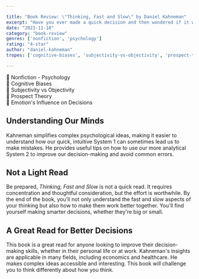 ```yaml
---

title: "Book Review: \"Thinking, Fast and Slow\" by Daniel Kahneman"
excerpt: "Have you ever made a quick decision and then wondered if it was the right one? Or acted on a whim, despite knowing it might not be the best idea? Daniel Kahneman's book, \"Thinking, Fast and Slow\", goes into how our minds work."
date: "2023-11-18"
category: "book-review"
genres: ['nonfiction', 'psychology']
rating: "4-star"
author: "daniel-kahneman"
tropes: ['cognitive-biases', 'subjectivity-vs-objectivity', 'prospect-theory', 'emotional-influence-on-decisions']

---
```



📍 Nonfiction - Psychology  
📍 Cognitive Biases  
📍 Subjectivity vs Objectivity  
📍 Prospect Theory  
📍 Emotion's Influence on Decisions  
  

## Understanding Our Minds
Kahneman simplifies complex psychological ideas, making it easier to understand how our quick, intuitive System 1 can sometimes lead us to make mistakes. He provides useful tips on how to use our more analytical System 2 to improve our decision-making and avoid common errors.


## Not a Light Read
Be prepared, *Thinking, Fast and Slow* is not a quick read. It requires concentration and thoughtful consideration, but the effort is worthwhile. By the end of the book, you'll not only understand the fast and slow aspects of your thinking but also how to make them work better together. You'll find yourself making smarter decisions, whether they're big or small.


## A Great Read for Better Decisions
This book is a great read for anyone looking to improve their decision-making skills, whether in their personal life or at work. Kahneman's insights are applicable in many fields, including economics and healthcare. He makes complex ideas accessible and interesting. This book will challenge you to think differently about how you think.
